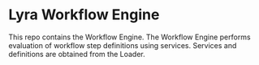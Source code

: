 # Lyra Workflow Engine

This repo contains the Workflow Engine. The Workflow Engine performs evaluation of workflow step definitions using services. Services and definitions are obtained from the Loader.

